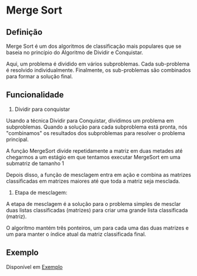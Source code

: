 # Merge Sort

## Definição

Merge Sort é um dos algoritmos de classificação mais populares que se baseia no princípio do Algoritmo de Dividir e Conquistar.

Aqui, um problema é dividido em vários subproblemas. Cada sub-problema é resolvido individualmente. Finalmente, os sub-problemas são combinados para formar a solução final.

## Funcionalidade

1. Dividir para conquistar

Usando a técnica Dividir para Conquistar, dividimos um problema em subproblemas. Quando a solução para cada subproblema está pronta, nós "combinamos" os resultados dos subproblemas para resolver o problema principal.

A função MergeSort divide repetidamente a matriz em duas metades até chegarmos a um estágio em que tentamos executar MergeSort em uma submatriz de tamanho 1

Depois disso, a função de mesclagem entra em ação e combina as matrizes classificadas em matrizes maiores até que toda a matriz seja mesclada.

1. Etapa de mesclagem:

A etapa de mesclagem é a solução para o problema simples de mesclar duas listas classificadas (matrizes) para criar uma grande lista classificada (matriz).

O algoritmo mantém três ponteiros, um para cada uma das duas matrizes e um para manter o índice atual da matriz classificada final.

## Exemplo

Disponível em [Exemplo](MergeSort.py)